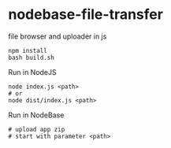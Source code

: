 # nodebase-file-transfer
file browser and uploader in js

```
npm install
bash build.sh
```

Run in NodeJS

```
node index.js <path>
# or
node dist/index.js <path>
```

Run in NodeBase

```
# upload app zip
# start with parameter <path>
```
